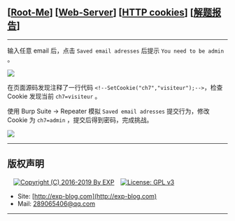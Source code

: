 ## [[Root-Me](https://www.root-me.org/)] [[Web-Server](https://www.root-me.org/en/Challenges/Web-Server/)] [[HTTP cookies](https://www.root-me.org/en/Challenges/Web-Server/HTTP-cookies)] [[解题报告](http://exp-blog.com/2019/01/14/pid-2991/)]

------

输入任意 email 后，点击 `Saved email adresses` 后提示 `You need to be admin` 。

![](http://exp-blog.com/wp-content/uploads/2019/01/7250ce9e9f47888933402de4382dde2f.png)

在页面源码发现注释了一行代码 `<!--SetCookie("ch7","visiteur");-->`，检查 Cookie 发现当前 `ch7=visiteur` 。

使用 Burp Suite -> Repeater 模拟 `Saved email adresses` 提交行为，修改 Cookie 为 `ch7=admin` ，提交后得到密码，完成挑战。


![](http://exp-blog.com/wp-content/uploads/2019/01/720e7c65e4bee1128d50f4a69ab60659.png)

------

## 版权声明

　[![Copyright (C) 2016-2019 By EXP](https://img.shields.io/badge/Copyright%20(C)-2016~2019%20By%20EXP-blue.svg)](http://exp-blog.com)　[![License: GPL v3](https://img.shields.io/badge/License-GPL%20v3-blue.svg)](https://www.gnu.org/licenses/gpl-3.0)
  

- Site: [http://exp-blog.com](http://exp-blog.com) 
- Mail: <a href="mailto:289065406@qq.com?subject=[EXP's Github]%20Your%20Question%20（请写下您的疑问）&amp;body=What%20can%20I%20help%20you?%20（需要我提供什么帮助吗？）">289065406@qq.com</a>


------
